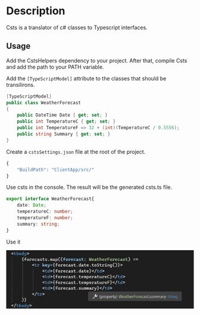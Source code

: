 # Description

Csts is a translator of c# classes to Typescript interfaces.

## Usage

Add the CstsHelpers dependency to your project. After that, compile Csts and add the path to your PATH variable.

Add the `[TypeScriptModel]` attribute to the classes that should be transilirons.

```c#
[TypeScriptModel]
public class WeatherForecast
{
    public DateTime Date { get; set; }
    public int TemperatureC { get; set; }
    public int TemperatureF => 32 + (int)(TemperatureC / 0.5556);
    public string Summary { get; set; }
}
```

Create a `cstsSettings.json` file at the root of the project.

```js
{
    "BuildPath": "ClientApp/src/"
}
```

Use csts in the console. The result will be the generated csts.ts file.
 
```ts
export interface WeatherForecast{
    date: Date;
    temperatureC: number;
    temperatureF: number;
    summary: string;
}
```

Use it

![example](imgs/img1.jpg?raw=true "Title")
